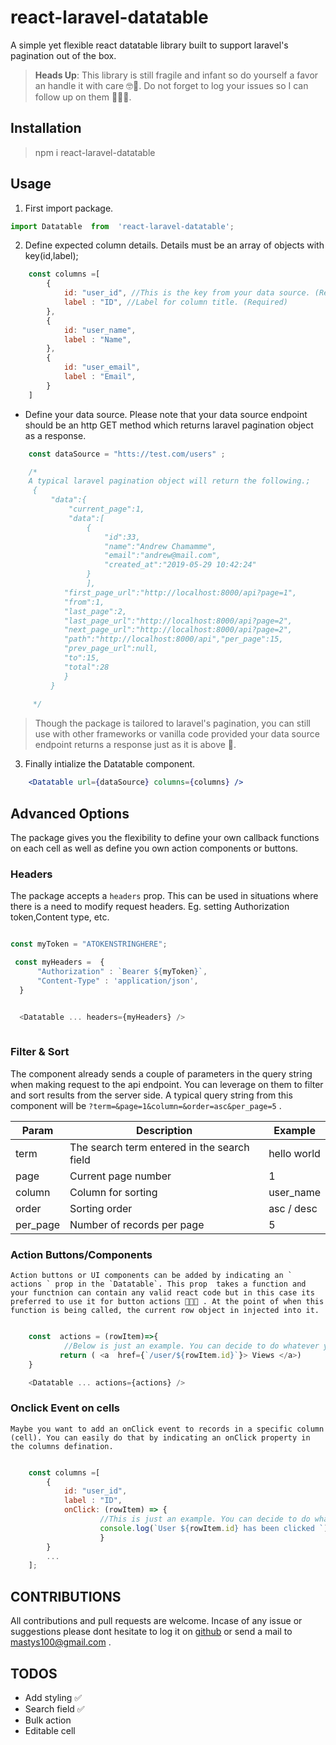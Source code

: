 # react-laravel-datatable
A simple yet flexible react datatable library built to support laravel's pagination out of the box. 
> **Heads Up**: This library is still fragile and infant so do yourself a favor an handle it with care 🤓🤗. Do not forget to log your issues so I can follow up on them 👨🏿‍🏫. 

## Installation
 > npm i react-laravel-datatable

## Usage

1. First  import  package.

  ```js 
  import Datatable  from  'react-laravel-datatable'; 
  ```

2. Define expected column details. Details must be an array of objects with key(id,label);

```js
    const columns =[
        {
            id: "user_id", //This is the key from your data source. (Required)
            label : "ID", //Label for column title. (Required)
        },
        {
            id: "user_name", 
            label : "Name", 
        },
        {
            id: "user_email", 
            label : "Email", 
        }
    ]

```

- Define  your data source. Please note that your data source endpoint should be an http GET method which returns   laravel pagination object as a response.

```js
    const dataSource = "htts://test.com/users" ;

    /*
    A typical laravel pagination object will return the following.;
     {
         "data":{
             "current_page":1,
             "data":[
                 {
                     "id":33,
                     "name":"Andrew Chamamme",
                     "email":"andrew@mail.com",
                     "created_at":"2019-05-29 10:42:24"
                 }
                 ],
            "first_page_url":"http://localhost:8000/api?page=1",
            "from":1,
            "last_page":2,
            "last_page_url":"http://localhost:8000/api?page=2",
            "next_page_url":"http://localhost:8000/api?page=2",
            "path":"http://localhost:8000/api","per_page":15,
            "prev_page_url":null,
            "to":15,
            "total":28
            }
         } 
      
     */
```
> Though the package is tailored to laravel's pagination, you  can  still use with other  frameworks or vanilla code provided your data source endpoint  returns a response just as it is above 🌚.

3. Finally intialize the Datatable component.

```jsx
    <Datatable url={dataSource} columns={columns} />
```

## Advanced Options
   The package gives you the flexibility to define your own callback functions on each cell as well as define you own action components or buttons.

### Headers
  The package accepts a ``headers`` prop.  This can be used in situations where there is a need to modify request headers. Eg. setting Authorization token,Content type, etc.

  ```js

  const myToken = "ATOKENSTRINGHERE";

   const myHeaders =  {
        "Authorization" : `Bearer ${myToken}`,
        "Content-Type" : 'application/json',
    }


    <Datatable ... headers={myHeaders} />
    
  ```

### Filter & Sort
The component already sends a couple of parameters in the query string when making request to the api endpoint. You can leverage on them to filter and sort  results from the server side. A typical query string from this component will be ``` ?term=&page=1&column=&order=asc&per_page=5 ``` .
    
Param  | Description | Example 
------------- | ------------- | ------------
term  | The search term entered in the search field | hello world
page  | Current page number | 1
column | Column for sorting | user_name
order | Sorting order | asc / desc
per_page | Number of records per page | 5

### Action Buttons/Components

    Action buttons or UI components can be added by indicating an ` actions ` prop in the `Datatable`. This prop  takes a function and your functnion can contain any valid react code but in this case its preferred to use it for button actions 👨🏿‍🏫 . At the point of when this function is being called, the current row object in injected into it.

```js

    const  actions = (rowItem)=>{
            //Below is just an example. You can decide to do whatever you want here.🤓
           return ( <a  href={`/user/${rowItem.id}`}> Views </a>)
    }

    <Datatable ... actions={actions} />

```

### Onclick Event on cells
    Maybe you want to add an onClick event to records in a specific column (cell). You can easily do that by indicating an onClick property in the columns defination.


```js

    const columns =[
        {
            id: "user_id",
            label : "ID", 
            onClick: (rowItem) => { 
                    //This is just an example. You can decide to do whatever you want here.🤓
                    console.log(`User ${rowItem.id} has been clicked `); 
                    }
        }
        ...
    ];

```

## CONTRIBUTIONS
   All contributions and pull requests are welcome. Incase of any issue or suggestions please dont hesitate to log it on [github](https://github.com/mastys100/react-laravel-datatable/issues) or send a mail to mastys100@gmail.com . 
  
## TODOS

- Add styling ✅
- Search field ✅
- Bulk action
- Editable cell

